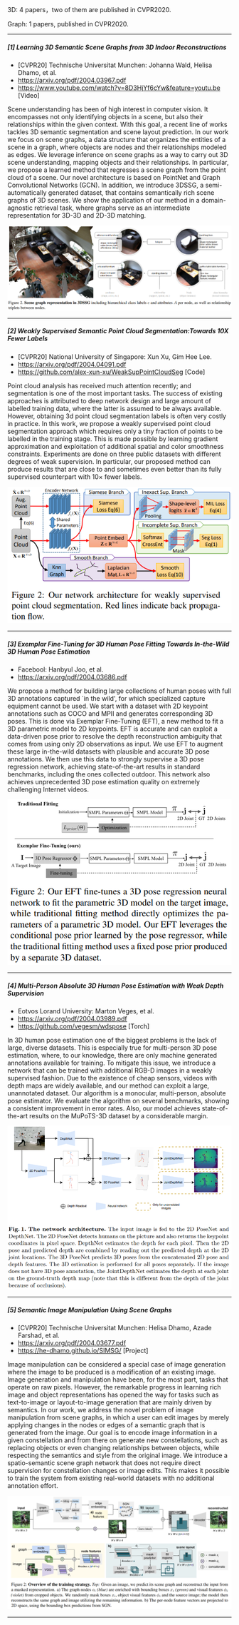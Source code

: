 

3D: 4 papers，two of them are published in CVPR2020.

Graph: 1 papers, published in CVPR2020.



---

##### [1] Learning 3D Semantic Scene Graphs from 3D Indoor Reconstructions

- [CVPR20] Technische Universitat Munchen: Johanna Wald, Helisa Dhamo, et al.
- <https://arxiv.org/pdf/2004.03967.pdf> 
- <https://www.youtube.com/watch?v=8D3HjYf6cYw&feature=youtu.be> [Video]

Scene understanding has been of high interest in computer vision. It encompasses not only identifying objects in a scene, but also their relationships within the given context. With this goal, a recent line of works tackles 3D semantic segmentation and scene layout prediction. In our work we focus on scene graphs, a data structure that organizes the entities of a scene in a graph, where objects are nodes and their relationships modeled as edges. We leverage inference on scene graphs as a way to carry out 3D scene understanding, mapping objects and their relationships. In particular, we propose a learned method that regresses a scene graph from the point cloud of a scene. Our novel architecture is based on PointNet and Graph Convolutional Networks (GCN). In addition, we introduce 3DSSG, a semi-automatically generated dataset, that contains semantically rich scene graphs of 3D scenes. We show the application of our method in a domain-agnostic retrieval task, where graphs serve as an intermediate representation for 3D-3D and 2D-3D matching.

![L3DSSGfig2](https://github.com/Pan3D/Daily_Paper/blob/master/images/L3DSSGfig2.png)

------

##### [2] Weakly Supervised Semantic Point Cloud Segmentation:Towards 10X Fewer Labels

- [CVPR20] National University of Singapore: Xun Xu, Gim Hee Lee.
- <https://arxiv.org/pdf/2004.04091.pdf> 
- <https://github.com/alex-xun-xu/WeakSupPointCloudSeg> [Code]

Point cloud analysis has received much attention recently; and segmentation is one of the most important tasks. The success of existing approaches is attributed to deep network design and large amount of labelled training data, where the latter is assumed to be always available. However, obtaining 3d point cloud segmentation labels is often very costly in practice. In this work, we propose a weakly supervised point cloud segmentation approach which requires only a tiny fraction of points to be labelled in the training stage. This is made possible by learning gradient approximation and exploitation of additional spatial and color smoothness constraints. Experiments are done on three public datasets with different degrees of weak supervision. In particular, our proposed method can produce results that are close to and sometimes even better than its fully supervised counterpart with 10× fewer labels.

![WSSfig2](https://github.com/Pan3D/Daily_Paper/blob/master/images/WSSfig2.png)

------

##### [3] Exemplar Fine-Tuning for 3D Human Pose Fitting Towards In-the-Wild 3D Human Pose Estimation

- Facebool: Hanbyul Joo, et al.
- <https://arxiv.org/pdf/2004.03686.pdf> 

We propose a method for building large collections of human poses with full 3D annotations captured `in the wild', for which specialized capture equipment cannot be used. We start with a dataset with 2D keypoint annotations such as COCO and MPII and generates corresponding 3D poses. This is done via Exemplar Fine-Tuning (EFT), a new method to fit a 3D parametric model to 2D keypoints. EFT is accurate and can exploit a data-driven pose prior to resolve the depth reconstruction ambiguity that comes from using only 2D observations as input. We use EFT to augment these large in-the-wild datasets with plausible and accurate 3D pose annotations. We then use this data to strongly supervise a 3D pose regression network, achieving state-of-the-art results in standard benchmarks, including the ones collected outdoor. This network also achieves unprecedented 3D pose estimation quality on extremely challenging Internet videos.

![EFTfig2](https://github.com/Pan3D/Daily_Paper/blob/master/images/EFTfig2.png)

------

##### [4] Multi-Person Absolute 3D Human Pose Estimation with Weak Depth Supervision

- Eotvos Lorand University: Marton Veges, et al.
- <https://arxiv.org/pdf/2004.03989.pdf> 
- <https://github.com/vegesm/wdspose> [Torch] 

In 3D human pose estimation one of the biggest problems is the lack of large, diverse datasets. This is especially true for multi-person 3D pose estimation, where, to our knowledge, there are only machine generated annotations available for training. To mitigate this issue, we introduce a network that can be trained with additional RGB-D images in a weakly supervised fashion. Due to the existence of cheap sensors, videos with depth maps are widely available, and our method can exploit a large, unannotated dataset. Our algorithm is a monocular, multi-person, absolute pose estimator. We evaluate the algorithm on several benchmarks, showing a consistent improvement in error rates. Also, our model achieves state-of-the-art results on the MuPoTS-3D dataset by a considerable margin.

![MPAfig1](https://github.com/Pan3D/Daily_Paper/blob/master/images/MPAfig1.png)

------

##### [5] Semantic Image Manipulation Using Scene Graphs

- [CVPR20] Technische Universitat Munchen: Helisa Dhamo, Azade Farshad, et al.
- <https://arxiv.org/pdf/2004.03677.pdf> 
- <https://he-dhamo.github.io/SIMSG/> [Project]

Image manipulation can be considered a special case of image generation where the image to be produced is a modification of an existing image. Image generation and manipulation have been, for the most part, tasks that operate on raw pixels. However, the remarkable progress in learning rich image and object representations has opened the way for tasks such as text-to-image or layout-to-image generation that are mainly driven by semantics. In our work, we address the novel problem of image manipulation from scene graphs, in which a user can edit images by merely applying changes in the nodes or edges of a semantic graph that is generated from the image. Our goal is to encode image information in a given constellation and from there on generate new constellations, such as replacing objects or even changing relationships between objects, while respecting the semantics and style from the original image. We introduce a spatio-semantic scene graph network that does not require direct supervision for constellation changes or image edits. This makes it possible to train the system from existing real-world datasets with no additional annotation effort.

![SIMfig2](https://github.com/Pan3D/Daily_Paper/blob/master/images/SIMfig2.png)

----


